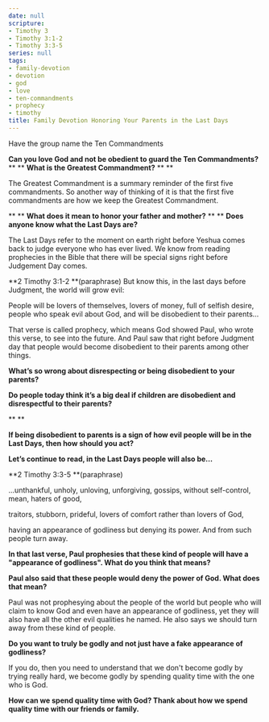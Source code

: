 ```yaml
---
date: null
scripture:
- Timothy 3
- Timothy 3:1-2
- Timothy 3:3-5
series: null
tags:
- family-devotion
- devotion
- god
- love
- ten-commandments
- prophecy
- timothy
title: Family Devotion Honoring Your Parents in the Last Days
---
```



Have the group name the Ten Commandments

**Can you love God and not be obedient to guard the Ten Commandments?**
**
**
**What is the Greatest Commandment?**
**
**

The Greatest Commandment is a summary reminder of the first five commandments. So another way of thinking of it is that the first five commandments are how we keep the Greatest Commandment.

**
**
**What does it mean to honor your father and mother?**
**
**
**Does anyone know what the Last Days are?**

The Last Days refer to the moment on earth right before Yeshua comes back to judge everyone who has ever lived. We know from reading prophecies in the Bible that there will be special signs right before Judgement Day comes.

**2 Timothy 3:1-2 **(paraphrase)
But know this, in the last days before Judgment, the world will grow evil:

People will be lovers of themselves, lovers of money, full of selfish desire, people who speak evil about God, and will be disobedient to their parents…

That verse is called prophecy, which means God showed Paul, who wrote this verse, to see into the future. And Paul saw that right before Judgment day that people would become disobedient to their parents among other things.

**What’s so wrong about disrespecting or being disobedient to your parents?**

**Do people today think it’s a big deal if children are disobedient and disrespectful to their parents?**

**
**

**If being disobedient to parents is a sign of how evil people will be in the Last Days, then how should you act?**

**Let’s continue to read, in the Last Days people will also be…**

**2 Timothy 3:3-5 **(paraphrase)

...unthankful, unholy, unloving, unforgiving, gossips, without self-control, mean, haters of good,

traitors, stubborn, prideful, lovers of comfort rather than lovers of God,

having an appearance of godliness but denying its power. And from such people turn away.

**In that last verse, Paul prophesies that these kind of people will have a "appearance of godliness". What do you think that means?**

**Paul also said that these people would deny the power of God. What does that mean?**

Paul was not prophesying about the people of the world but people who will claim to know God and even have an appearance of godliness, yet they will also have all the other evil qualities he named. He also says we should turn away from these kind of people.

**Do you want to truly be godly and not just have a fake appearance of godliness?**

If you do, then you need to understand that we don't become godly by trying really hard, we become godly by spending quality time with the one who is God.

**How can we spend quality time with God? Thank about how we spend quality time with our friends or family.**